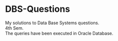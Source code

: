 # DBS-Questions

My solutions to Data Base Systems questions.  
4th Sem.  
The queries have been executed in Oracle Database.

